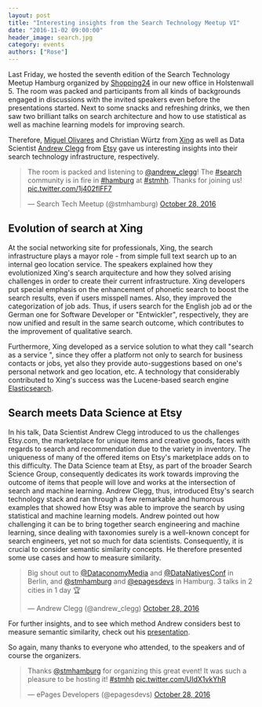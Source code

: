 ```yaml
---
layout: post
title: "Interesting insights from the Search Technology Meetup VI"
date: "2016-11-02 09:00:00"
header_image: search.jpg
category: events
authors: ["Rose"]
---
```


<style>
.twitter-tweet {
   margin: auto;
}
</style>

Last Friday, we hosted the seventh edition of the Search Technology Meetup Hamburg organized by [Shopping24](https://www.shopping24.de) in our new office in Holstenwall 5.
The room was packed and participants from all kinds of backgrounds engaged in discussions with the invited speakers even before the presentations started.
Next to some snacks and refreshing drinks, we then saw two brilliant talks on search architecture and how to use statistical as well as machine learning models for improving search.

Therefore, [Miguel Olivares](https://twitter.com/moliware) and Christian Würtz from [Xing](https://www.xing.com/) as well as Data Scientist [Andrew Clegg](https://twitter.com/andrew_clegg) from [Etsy](https://www.etsy.com/) gave us interesting insights into their search technology infrastructure, respectively.

<blockquote class="twitter-tweet" data-lang="en"><p lang="en" dir="ltr">The room is packed and listening to <a href="https://twitter.com/andrew_clegg">@andrew_clegg</a>! The <a href="https://twitter.com/hashtag/search?src=hash">#search</a> community is in fire in <a href="https://twitter.com/hashtag/hamburg?src=hash">#hamburg</a> at <a href="https://twitter.com/hashtag/stmhh?src=hash">#stmhh</a>. Thanks for joining us! <a href="https://t.co/1j402flFF7">pic.twitter.com/1j402flFF7</a></p>&mdash; Search Tech Meetup (@stmhamburg) <a href="https://twitter.com/stmhamburg/status/792067869114851328">October 28, 2016</a></blockquote>
<script async src="//platform.twitter.com/widgets.js" charset="utf-8"></script>

## Evolution of search at Xing

At the social networking site for professionals, Xing, the search infrastructure plays a mayor role - from simple full text search up to an internal geo location service.
The speakers explained how they evolutionized Xing's search arquitecture and how they solved arising challenges in order to create their current infrastructure.
Xing developers put special emphasis on the enhancement of phonetic search to boost the search results, even if users misspell names.
Also, they improved the categorization of job ads.
Thus, if users search for the English job ad or the German one for Software Developer or "Entwickler", respectively, they are now unified and result in the same search outcome, which contributes to the improvement of qualitative search.

Furthermore, Xing developed as a service solution to what they call "search as a service ", since they offer a platform not only to search for business contacts or jobs, yet also they provide auto-suggestions based on one's personal network and geo location, etc.
A technology that considerably contributed to Xing's success was the Lucene-based search engine [Elasticsearch](https://www.elastic.co/de/products/elasticsearch).

## Search meets Data Science at Etsy

In his talk, Data Scientist Andrew Clegg introduced to us the challenges Etsy.com, the marketplace for unique items and creative goods, faces with regards to search and recommendation due to the variety in inventory.
The uniqueness of many of the offered items on Etsy's marketplace adds on to this difficulty.
The Data Science team at Etsy, as part of the broader Search Science Group, consequently dedicates its work towards improving the outcome of items that people will love and works at the intersection of search and machine learning.
Andrew Clegg, thus, introduced Etsy's search technology stack and ran through a few remarkable and humorous examples that showed how Etsy was able to improve the search by using statistical and machine learning models.
Andrew pointed out how challenging it can be to bring together search engineering and machine learning, since dealing with taxonomies surely is a well-known concept for search engineers, yet not so much for data scientists.
Consequently, it is crucial to consider semantic similarity concepts.
He therefore presented some use cases and how to measure similarity.

<blockquote class="twitter-tweet" data-lang="en"><p lang="en" dir="ltr">Big shout out to <a href="https://twitter.com/DataconomyMedia">@DataconomyMedia</a> and <a href="https://twitter.com/DataNativesConf">@DataNativesConf</a> in Berlin, and <a href="https://twitter.com/stmhamburg">@stmhamburg</a> and <a href="https://twitter.com/epagesdevs">@epagesdevs</a> in Hamburg. 3 talks in 2 cities in 1 day 🏆</p>&mdash; Andrew Clegg (@andrew_clegg) <a href="https://twitter.com/andrew_clegg/status/792123572781285376">October 28, 2016</a></blockquote>
<script async src="//platform.twitter.com/widgets.js" charset="utf-8"></script>

For further insights, and to see which method Andrew considers best to measure semantic similarity, check out his [presentation](http://www.andrewclegg.org/Talks.html).

So again, many thanks to everyone who attended, to the speakers and of course the organizers.

<blockquote class="twitter-tweet" data-lang="en"><p lang="en" dir="ltr">Thanks <a href="https://twitter.com/stmhamburg">@stmhamburg</a> for organizing this great event! It was such a pleasure to be hosting it! <a href="https://twitter.com/hashtag/stmhh?src=hash">#stmhh</a> <a href="https://t.co/UIdX1vkYhR">pic.twitter.com/UIdX1vkYhR</a></p>&mdash; ePages Developers (@epagesdevs) <a href="https://twitter.com/epagesdevs/status/792077288342974468">October 28, 2016</a></blockquote>
<script async src="//platform.twitter.com/widgets.js" charset="utf-8"></script>
